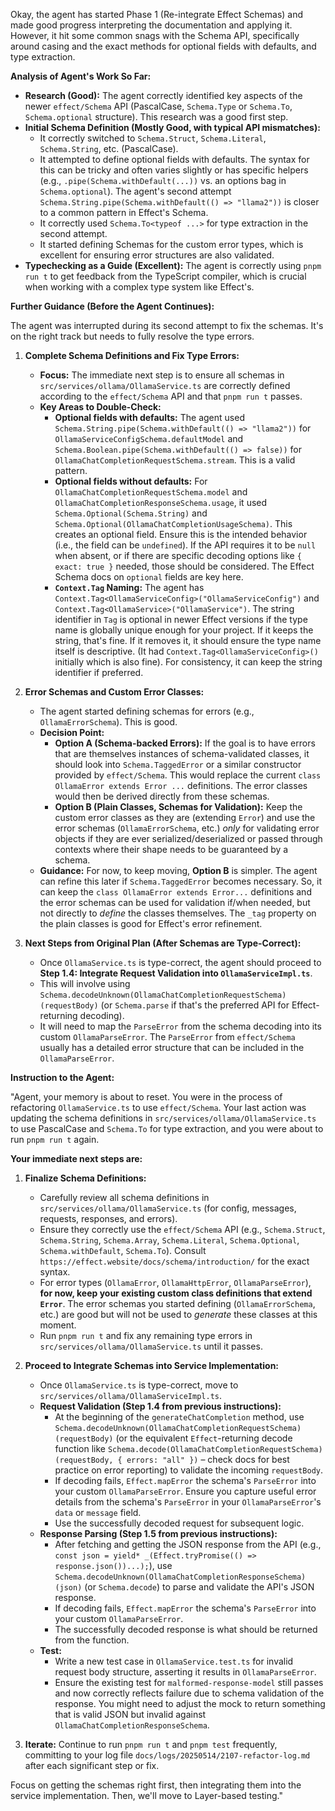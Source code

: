 Okay, the agent has started Phase 1 (Re-integrate Effect Schemas) and made good progress interpreting the documentation and applying it. However, it hit some common snags with the Schema API, specifically around casing and the exact methods for optional fields with defaults, and type extraction.

**Analysis of Agent's Work So Far:**

- **Research (Good):** The agent correctly identified key aspects of the newer `effect/Schema` API (PascalCase, `Schema.Type` or `Schema.To`, `Schema.optional` structure). This research was a good first step.
- **Initial Schema Definition (Mostly Good, with typical API mismatches):**
  - It correctly switched to `Schema.Struct`, `Schema.Literal`, `Schema.String`, etc. (PascalCase).
  - It attempted to define optional fields with defaults. The syntax for this can be tricky and often varies slightly or has specific helpers (e.g., `.pipe(Schema.withDefault(...))` vs. an options bag in `Schema.optional`). The agent's second attempt `Schema.String.pipe(Schema.withDefault(() => "llama2"))` is closer to a common pattern in Effect's Schema.
  - It correctly used `Schema.To<typeof ...>` for type extraction in the second attempt.
  - It started defining Schemas for the custom error types, which is excellent for ensuring error structures are also validated.
- **Typechecking as a Guide (Excellent):** The agent is correctly using `pnpm run t` to get feedback from the TypeScript compiler, which is crucial when working with a complex type system like Effect's.

**Further Guidance (Before the Agent Continues):**

The agent was interrupted during its second attempt to fix the schemas. It's on the right track but needs to fully resolve the type errors.

1.  **Complete Schema Definitions and Fix Type Errors:**

    - **Focus:** The immediate next step is to ensure all schemas in `src/services/ollama/OllamaService.ts` are correctly defined according to the `effect/Schema` API and that `pnpm run t` passes.
    - **Key Areas to Double-Check:**
      - **Optional fields with defaults:** The agent used `Schema.String.pipe(Schema.withDefault(() => "llama2"))` for `OllamaServiceConfigSchema.defaultModel` and `Schema.Boolean.pipe(Schema.withDefault(() => false))` for `OllamaChatCompletionRequestSchema.stream`. This is a valid pattern.
      - **Optional fields without defaults:** For `OllamaChatCompletionRequestSchema.model` and `OllamaChatCompletionResponseSchema.usage`, it used `Schema.Optional(Schema.String)` and `Schema.Optional(OllamaChatCompletionUsageSchema)`. This creates an optional field. Ensure this is the intended behavior (i.e., the field can be `undefined`). If the API requires it to be `null` when absent, or if there are specific decoding options like `{ exact: true }` needed, those should be considered. The Effect Schema docs on `optional` fields are key here.
      - **`Context.Tag` Naming:** The agent has `Context.Tag<OllamaServiceConfig>("OllamaServiceConfig")` and `Context.Tag<OllamaService>("OllamaService")`. The string identifier in `Tag` is optional in newer Effect versions if the type name is globally unique enough for your project. If it keeps the string, that's fine. If it removes it, it should ensure the type name itself is descriptive. (It had `Context.Tag<OllamaServiceConfig>()` initially which is also fine). For consistency, it can keep the string identifier if preferred.

2.  **Error Schemas and Custom Error Classes:**

    - The agent started defining schemas for errors (e.g., `OllamaErrorSchema`). This is good.
    - **Decision Point:**
      - **Option A (Schema-backed Errors):** If the goal is to have errors that are themselves instances of schema-validated classes, it should look into `Schema.TaggedError` or a similar constructor provided by `effect/Schema`. This would replace the current `class OllamaError extends Error ...` definitions. The error classes would then be derived directly from these schemas.
      - **Option B (Plain Classes, Schemas for Validation):** Keep the custom error classes as they are (extending `Error`) and use the error schemas (`OllamaErrorSchema`, etc.) _only_ for validating error objects if they are ever serialized/deserialized or passed through contexts where their shape needs to be guaranteed by a schema.
    - **Guidance:** For now, to keep moving, **Option B** is simpler. The agent can refine this later if `Schema.TaggedError` becomes necessary. So, it can keep the `class OllamaError extends Error...` definitions and the error schemas can be used for validation if/when needed, but not directly to _define_ the classes themselves. The `_tag` property on the plain classes is good for Effect's error refinement.

3.  **Next Steps from Original Plan (After Schemas are Type-Correct):**
    - Once `OllamaService.ts` is type-correct, the agent should proceed to **Step 1.4: Integrate Request Validation into `OllamaServiceImpl.ts`**.
    - This will involve using `Schema.decodeUnknown(OllamaChatCompletionRequestSchema)(requestBody)` (or `Schema.parse` if that's the preferred API for Effect-returning decoding).
    - It will need to map the `ParseError` from the schema decoding into its custom `OllamaParseError`. The `ParseError` from `effect/Schema` usually has a detailed error structure that can be included in the `OllamaParseError`.

**Instruction to the Agent:**

"Agent, your memory is about to reset. You were in the process of refactoring `OllamaService.ts` to use `effect/Schema`. Your last action was updating the schema definitions in `src/services/ollama/OllamaService.ts` to use PascalCase and `Schema.To` for type extraction, and you were about to run `pnpm run t` again.

**Your immediate next steps are:**

1.  **Finalize Schema Definitions:**

    - Carefully review all schema definitions in `src/services/ollama/OllamaService.ts` (for config, messages, requests, responses, and errors).
    - Ensure they correctly use the `effect/Schema` API (e.g., `Schema.Struct`, `Schema.String`, `Schema.Array`, `Schema.Literal`, `Schema.Optional`, `Schema.withDefault`, `Schema.To`). Consult `https://effect.website/docs/schema/introduction/` for the exact syntax.
    - For error types (`OllamaError`, `OllamaHttpError`, `OllamaParseError`), **for now, keep your existing custom class definitions that extend `Error`**. The error schemas you started defining (`OllamaErrorSchema`, etc.) are good but will not be used to _generate_ these classes at this moment.
    - Run `pnpm run t` and fix any remaining type errors in `src/services/ollama/OllamaService.ts` until it passes.

2.  **Proceed to Integrate Schemas into Service Implementation:**

    - Once `OllamaService.ts` is type-correct, move to `src/services/ollama/OllamaServiceImpl.ts`.
    - **Request Validation (Step 1.4 from previous instructions):**
      - At the beginning of the `generateChatCompletion` method, use `Schema.decodeUnknown(OllamaChatCompletionRequestSchema)(requestBody)` (or the equivalent `Effect`-returning decode function like `Schema.decode(OllamaChatCompletionRequestSchema)(requestBody, { errors: "all" })` – check docs for best practice on error reporting) to validate the incoming `requestBody`.
      - If decoding fails, `Effect.mapError` the schema's `ParseError` into your custom `OllamaParseError`. Ensure you capture useful error details from the schema's `ParseError` in your `OllamaParseError`'s `data` or `message` field.
      - Use the successfully decoded request for subsequent logic.
    - **Response Parsing (Step 1.5 from previous instructions):**
      - After fetching and getting the JSON response from the API (e.g., `const json = yield* _(Effect.tryPromise(() => response.json())...);`), use `Schema.decodeUnknown(OllamaChatCompletionResponseSchema)(json)` (or `Schema.decode`) to parse and validate the API's JSON response.
      - If decoding fails, `Effect.mapError` the schema's `ParseError` into your custom `OllamaParseError`.
      - The successfully decoded response is what should be returned from the function.
    - **Test:**
      - Write a new test case in `OllamaService.test.ts` for invalid request body structure, asserting it results in `OllamaParseError`.
      - Ensure the existing test for `malformed-response-model` still passes and now correctly reflects failure due to schema validation of the response. You might need to adjust the mock to return something that is valid JSON but invalid against `OllamaChatCompletionResponseSchema`.

3.  **Iterate:** Continue to run `pnpm run t` and `pnpm test` frequently, committing to your log file `docs/logs/20250514/2107-refactor-log.md` after each significant step or fix.

Focus on getting the schemas right first, then integrating them into the service implementation. Then, we'll move to Layer-based testing."
